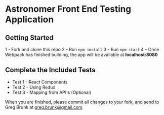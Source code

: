 # Astronomer Front End Testing Application

## Getting Started
1 - Fork and clone this repo
2 - Run `npm install`
3 - Run `npm start`
4 - Once Webpack has finished building, the app will be available at **localhost:8080**

## Complete the Included Tests
* Test 1 - React Components
* Test 2 - Using Redux
* Test 3 - Mapping from API's (Optional)

When you are finished, please commit all changes to your fork, and send to Greg Brunk at greg.brunk@gmail.com.
